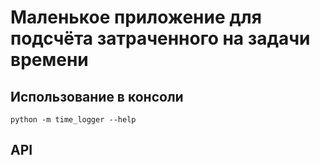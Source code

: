 # Маленькое приложение для подсчёта затраченного на задачи времени

## Использование в консоли
```shell
python -m time_logger --help
```

## API
